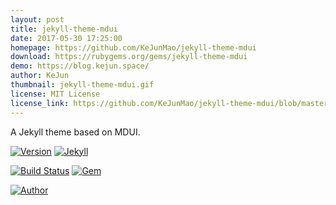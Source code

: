 ```yaml
---
layout: post
title: jekyll-theme-mdui
date: 2017-05-30 17:25:00 
homepage: https://github.com/KeJunMao/jekyll-theme-mdui
download: https://rubygems.org/gems/jekyll-theme-mdui
demo: https://blog.kejun.space/
author: KeJun
thumbnail: jekyll-theme-mdui.gif
license: MIT License
license_link: https://github.com/KeJunMao/jekyll-theme-mdui/blob/master/LICENSE.txt
---
```


A Jekyll theme based on MDUI.

[![Version](https://img.shields.io/badge/version-0.1.0-green.svg?style=flat-square)]()
[![Jekyll](https://img.shields.io/badge/Jekyll-3.4+-green.svg?style=flat-square)](https://jekyllrb.com/)

[![Build Status](https://img.shields.io/travis/KeJunMao/jekyll-theme-mdui.svg?style=flat-square)](https://travis-ci.org/KeJunMao/jekyll-theme-mdui)
[![Gem](https://img.shields.io/gem/dt/jekyll-theme-mdui.svg?style=flat-square)](https://rubygems.org/gems/jekyll-theme-mdui/)

[![Author](https://img.shields.io/badge/author-KeJun-blue.svg?style=flat-square)](https://blog.kejun.space)
